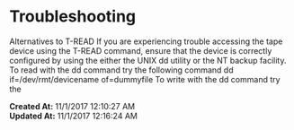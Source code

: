 # Troubleshooting

Alternatives to T-READ If you are experiencing trouble accessing the tape device using the T-READ command, ensure that the device is correctly configured by using the either the UNIX dd utility or the NT backup facility. To read with the dd command try the following command dd if=/dev/rmt/devicename of=dummyfile To write with the dd command try the   

**Created At:** 11/1/2017 12:10:27 AM  
**Updated At:** 11/1/2017 12:16:24 AM  

